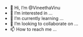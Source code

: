 - 👋 Hi, I’m @VineethaVinu
- 👀 I’m interested in ...
- 🌱 I’m currently learning ...
- 💞️ I’m looking to collaborate on ...
- 📫 How to reach me ...

<!---
VineethaVinu/VineethaVinu is a ✨ special ✨ repository because its `README.md` (this file) appears on your GitHub profile.
You can click the Preview link to take a look at your changes.
--->

